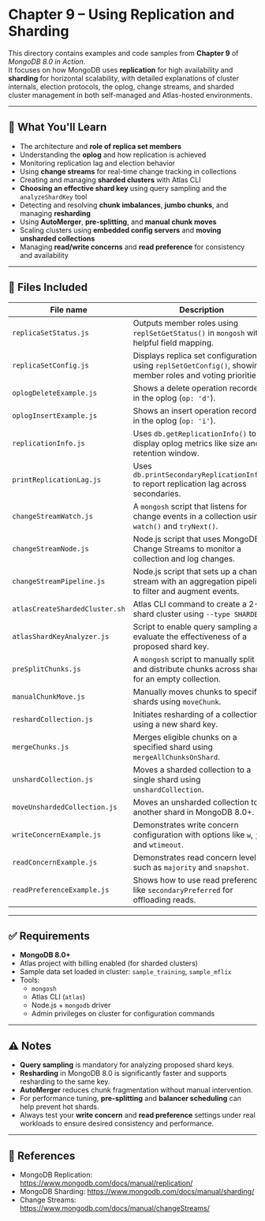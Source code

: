 # Chapter 9 – Using Replication and Sharding

This directory contains examples and code samples from **Chapter 9** of _MongoDB 8.0 in Action_.  
It focuses on how MongoDB uses **replication** for high availability and **sharding** for horizontal scalability, with detailed explanations of cluster internals, election protocols, the oplog, change streams, and sharded cluster management in both self-managed and Atlas-hosted environments.

---

## 🧠 What You'll Learn

- The architecture and **role of replica set members**
- Understanding the **oplog** and how replication is achieved
- Monitoring replication lag and election behavior
- Using **change streams** for real-time change tracking in collections
- Creating and managing **sharded clusters** with Atlas CLI
- **Choosing an effective shard key** using query sampling and the `analyzeShardKey` tool
- Detecting and resolving **chunk imbalances**, **jumbo chunks**, and managing **resharding**
- Using **AutoMerger**, **pre-splitting**, and **manual chunk moves**
- Scaling clusters using **embedded config servers** and **moving unsharded collections**
- Managing **read/write concerns** and **read preference** for consistency and availability

---

## 📁 Files Included

| File name                    | Description |
|-----------------------------|-------------|
| `replicaSetStatus.js`       | Outputs member roles using `replSetGetStatus()` in `mongosh` with helpful field mapping. |
| `replicaSetConfig.js`       | Displays replica set configuration using `replSetGetConfig()`, showing member roles and voting priorities. |
| `oplogDeleteExample.js`     | Shows a delete operation recorded in the oplog (`op: 'd'`). |
| `oplogInsertExample.js`     | Shows an insert operation recorded in the oplog (`op: 'i'`). |
| `replicationInfo.js`        | Uses `db.getReplicationInfo()` to display oplog metrics like size and retention window. |
| `printReplicationLag.js`    | Uses `db.printSecondaryReplicationInfo()` to report replication lag across secondaries. |
| `changeStreamWatch.js`      | A `mongosh` script that listens for change events in a collection using `watch()` and `tryNext()`. |
| `changeStreamNode.js`       | Node.js script that uses MongoDB Change Streams to monitor a collection and log changes. |
| `changeStreamPipeline.js`   | Node.js script that sets up a change stream with an aggregation pipeline to filter and augment events. |
| `atlasCreateShardedCluster.sh` | Atlas CLI command to create a 2-shard cluster using `--type SHARDED`. |
| `atlasShardKeyAnalyzer.js`  | Script to enable query sampling and evaluate the effectiveness of a proposed shard key. |
| `preSplitChunks.js`         | A `mongosh` script to manually split and distribute chunks across shards for an empty collection. |
| `manualChunkMove.js`        | Manually moves chunks to specific shards using `moveChunk`. |
| `reshardCollection.js`      | Initiates resharding of a collection using a new shard key. |
| `mergeChunks.js`            | Merges eligible chunks on a specified shard using `mergeAllChunksOnShard`. |
| `unshardCollection.js`      | Moves a sharded collection to a single shard using `unshardCollection`. |
| `moveUnshardedCollection.js`| Moves an unsharded collection to another shard in MongoDB 8.0+. |
| `writeConcernExample.js`    | Demonstrates write concern configuration with options like `w`, `j`, and `wtimeout`. |
| `readConcernExample.js`     | Demonstrates read concern levels such as `majority` and `snapshot`. |
| `readPreferenceExample.js`  | Shows how to use read preferences like `secondaryPreferred` for offloading reads. |

---

## ✅ Requirements

- **MongoDB 8.0+**
- Atlas project with billing enabled (for sharded clusters)
- Sample data set loaded in cluster: `sample_training`, `sample_mflix`
- Tools:
  - `mongosh`
  - Atlas CLI (`atlas`)
  - Node.js + `mongodb` driver
  - Admin privileges on cluster for configuration commands

---

## ⚠️ Notes

- **Query sampling** is mandatory for analyzing proposed shard keys.
- **Resharding** in MongoDB 8.0 is significantly faster and supports resharding to the same key.
- **AutoMerger** reduces chunk fragmentation without manual intervention.
- For performance tuning, **pre-splitting** and **balancer scheduling** can help prevent hot shards.
- Always test your **write concern** and **read preference** settings under real workloads to ensure desired consistency and performance.

---

## 🔗 References

- MongoDB Replication: https://www.mongodb.com/docs/manual/replication/
- MongoDB Sharding: https://www.mongodb.com/docs/manual/sharding/
- Change Streams: https://www.mongodb.com/docs/manual/changeStreams/
